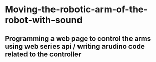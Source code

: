 # Moving-the-robotic-arm-of-the-robot-with-sound
## Programming a web page to control the arms using web series api / writing arudino code related to the controller
